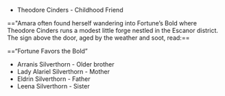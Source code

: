 - Theodore Cinders - Childhood Friend
  
  
=="Amara often found herself wandering into Fortune’s Bold where Theodore Cinders runs a modest little forge nestled in the Escanor district. The sign above the door, aged by the weather and soot, read:== 

==“Fortune Favors the Bold”



- Arranis Silverthorn - Older brother
- Lady Alariel Silverthorn - Mother
- Eldrin Silverthorn - Father
- Leena Silverthorn - Sister